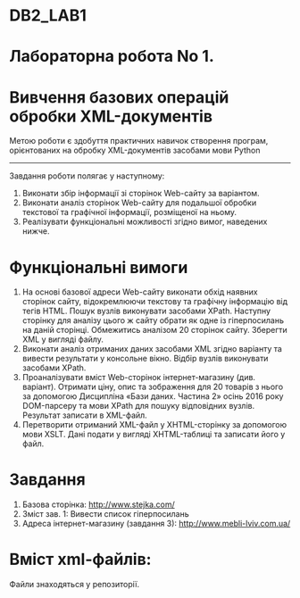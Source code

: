 # DB2_LAB1
Лабораторна робота No 1.
=====================
Вивчення базових операцій обробки XML-документів
=====================
Метою  роботи є  здобуття  практичних  навичок  створення  програм, орієнтованих на обробку XML-документів засобами мови Python
***

Завдання роботи полягає у наступному:

1. Виконати збір інформації зі сторінок Web-сайту за варіантом.
2. Виконати аналіз сторінок Web-сайту для подальшої обробки текстової та графічної інформації, розміщеної на ньому.
3. Реалізувати функціональні можливості згідно вимог, наведених нижче.

Функціональні вимоги
=====================

1. На  основі  базової  адреси  Web-сайту  виконати  обхід  наявних  сторінок сайту, відокремлюючи текстову та графічну інформацію від тегів HTML. Пошук вузлів виконувати засобами XPath. Наступну сторінку для аналізу цього ж сайту обрати як одне із гіперпосилань на даній сторінці. Обмежитись аналізом 20 сторінок сайту. Зберегти XML у вигляді файлу. 
2. Виконати  аналіз отриманих  даних  засобами  XML згідно  варіанту  та вивести результати у консольне вікно. Відбір вузлів виконувати засобами XPath.
3. Проаналізувати  вміст  Web-сторінок  інтернет-магазину (див.  варіант). Отримати ціну, опис та зображення для 20 товарів з нього за допомогою Дисципліна «Бази даних. Частина 2» осінь 2016 року DOM-парсеру та мови XPath для пошуку відповідних вузлів. Результат записати в XML-файл.
4. Перетворити  отриманий  XML-файл  у  XHTML-сторінку  за  допомогою мови XSLT. Дані подати  у вигляді XHTML-таблиці та записати його у файл.

Завдання
=====================
1. Базова сторінка: http://www.stejka.com/
2. Зміст зав. 1: Вивести список гіперпосилань
3. Адреса інтернет-магазину (завдання 3): http://www.mebli-lviv.com.ua/

Вміст xml-файлів:
=====================
Файли знаходяться у репозиторії.
